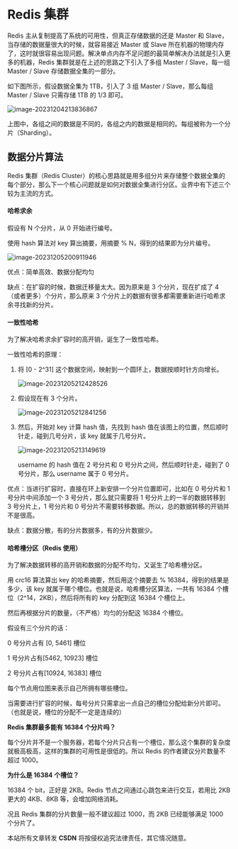 # Redis 集群

Redis 主从复制提高了系统的可用性，但真正存储数据的还是 Master 和 Slave，当存储的数据量很大的时候，就容易接近 Master 或 Slave 所在机器的物理内存了，这时就很容易出现问题。解决单点内存不足问题的最简单解决办法就是引入更多的机器，Redis 集群就是在上述的思路之下引入了多组 Master / Slave，每一组 Master / Slave 存储数据全集的一部分。

如下图所示，假设数据全集为 1TB，引入了 3 组 Master / Slave，那么每组 Master / Slave 只需存储 1TB 的 1/3 即可。

![image-20231204213836867](https://wyn-personal-picture.oss-cn-beijing.aliyuncs.com/img/image-20231204213836867.png)

上图中，各组之间的数据是不同的，各组之内的数据是相同的。每组被称为一个分片（Sharding）。

## 数据分片算法

Redis 集群（Redis Cluster）的核心思路就是用多组分片来存储整个数据全集的每个部分，那么下一个核心问题就是如何对数据全集进行分区。业界中有下述三个较为主流的方式。

#### 哈希求余

假设有 N 个分片，从 0 开始进行编号。

使用 hash 算法对 key 算出摘要，用摘要 % N，得到的结果即为分片编号。

![image-20231205200911946](https://wyn-personal-picture.oss-cn-beijing.aliyuncs.com/img/image-20231205200911946.png)

优点：简单高效、数据分配均匀

缺点：在扩容的时候，数据迁移量太大。因为原来是 3 个分片，现在扩成了 4（或者更多）个分片，那么原来 3 个分片上的数据有很多都需要重新进行哈希求余寻找新的分片。

#### 一致性哈希

为了解决哈希求余扩容时的高开销，诞生了一致性哈希。

一致性哈希的原理：

1. 将 [0 - 2^31] 这个数据空间，映射到一个圆环上，数据按顺时针方向增长。

   ![image-20231205212428526](https://wyn-personal-picture.oss-cn-beijing.aliyuncs.com/img/image-20231205212428526.png)

2. 假设现在有 3 个分片。

   ![image-20231205212841256](https://wyn-personal-picture.oss-cn-beijing.aliyuncs.com/img/image-20231205212841256.png)

3. 然后，开始对 key 计算 hash 值，先找到 hash 值在该图上的位置，然后顺时针走，碰到几号分片，该 key 就属于几号分片。

   ![image-20231205213149619](https://wyn-personal-picture.oss-cn-beijing.aliyuncs.com/img/image-20231205213149619.png)

   username 的 hash 值在 2 号分片和 0 号分片之间，然后顺时针走，碰到了 0 号分片，那么 username 属于 0 号分片。

优点：当进行扩容时，直接在环上新安排一个分片位置即可，比如在 0 号分片和 1 号分片中间添加一个 3 号分片，那么就只需要将 1 号分片上的一半的数据转移到 3 号分片上，1 号分片和 0 号分片不需要转移数据。所以，总的数据转移的开销并不是很高。

缺点：数据分散，有的分片数据多，有的分片数据少。

#### 哈希槽分区（Redis 使用）

为了解决数据转移的高开销和数据的分配不均匀，又诞生了哈希槽分区。

用 crc16 算法算出 key 的哈希摘要，然后用这个摘要去 % 16384，得到的结果是多少，该 key 就属于哪个槽位。也就是说，哈希槽分区算法，一共有 16384 个槽位（2^14，2KB），然后将所有的 key 分配到这 16384 个槽位上。

然后再根据分片的数量，（不严格）均匀的分配这 16384 个槽位。

假设有三个分片的话：

0 号分片占有 [0, 5461] 槽位

1 号分片占有[5462, 10923] 槽位

2 号分片占有[10924, 16383] 槽位

每个节点用位图来表示自己所拥有哪些槽位。

当需要进行扩容的时候，每号分片只需拿出一点自己的槽位分配给新分片即可。（也就是说，槽位的分配不一定是连续的）

**Redis 集群最多能有 16384 个分片吗？**

每个分片并不是一个服务器，若每个分片只占有一个槽位，那么这个集群的复杂度就极高极高，这样的集群的可用性是很低的。所以 Redis 的作者建议分片数量不超过 1000。

**为什么是 16384 个槽位？**

16384 个 bit，正好是 2KB。Redis 节点之间通过心跳包来进行交互，若用比 2KB 更大的 4KB、8KB 等，会增加网络消耗。

况且 Redis 集群的分片数量一般不建议超过 1000，而 2KB 已经能够满足 1000 个分片了。

 



<script src="https://giscus.app/client.js"
        data-repo="wynhelloworld/blog-comments"
        data-repo-id="R_kgDOKruZpg"
        data-category="Announcements"
        data-category-id="DIC_kwDOKruZps4Ca2L0"
        data-mapping="url"
        data-strict="0"
        data-reactions-enabled="1"
        data-emit-metadata="0"
        data-input-position="bottom"
        data-theme="preferred_color_scheme"
        data-lang="zh-CN"
        crossorigin="anonymous"
        async>
</script>

本站所有文章转发 **CSDN** 将按侵权追究法律责任，其它情况随意。